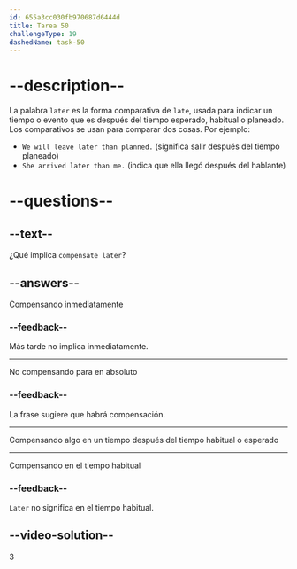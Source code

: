 ```yaml
---
id: 655a3cc030fb970687d6444d
title: Tarea 50
challengeType: 19
dashedName: task-50
---
```


# --description--

La palabra `later` es la forma comparativa de `late`, usada para indicar un tiempo o evento que es después del tiempo esperado, habitual o planeado. Los comparativos se usan para comparar dos cosas. Por ejemplo:

* `We will leave later than planned.` (significa salir después del tiempo planeado)
* `She arrived later than me.` (indica que ella llegó después del hablante)

# --questions--

## --text--

¿Qué implica `compensate later`?

## --answers--

Compensando inmediatamente

### --feedback--

Más tarde no implica inmediatamente.

---

No compensando para en absoluto

### --feedback--

La frase sugiere que habrá compensación.

---

Compensando algo en un tiempo después del tiempo habitual o esperado

---

Compensando en el tiempo habitual

### --feedback--

`Later` no significa en el tiempo habitual.

## --video-solution--

3

